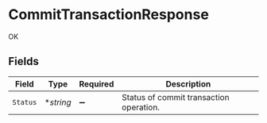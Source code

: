# CommitTransactionResponse

OK


## Fields

| Field                                   | Type                                    | Required                                | Description                             |
| --------------------------------------- | --------------------------------------- | --------------------------------------- | --------------------------------------- |
| `Status`                                | **string*                               | :heavy_minus_sign:                      | Status of commit transaction operation. |